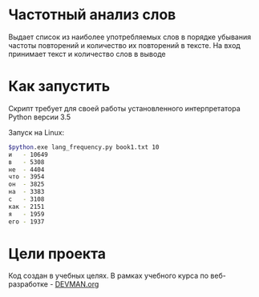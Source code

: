 # Частотный анализ слов

Выдает список из наиболее употребляемых слов в порядке убывания частоты повторений и количество их повторений в тексте.
На вход принимает текст и количество слов в выводе

# Как запустить

Скрипт требует для своей работы установленного интерпретатора Python версии 3.5

Запуск на Linux:
```bash
$python.exe lang_frequency.py book1.txt 10
и   - 10649
в   - 5308
не  - 4404
что - 3954
он  - 3825
на  - 3383
с   - 3108
как - 2151
я   - 1959
его - 1937
```

# Цели проекта

Код создан в учебных целях. В рамках учебного курса по веб-разработке - [DEVMAN.org](https://devman.org)

